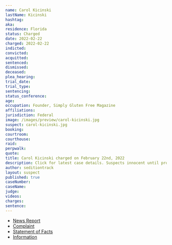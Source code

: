 ```yaml
---
name: Carol Kicinski
lastName: Kicinski
hashtag:
aka:
residence: Florida
status: Charged
date: 2022-02-22
charged: 2022-02-22
indicted:
convicted:
acquitted:
sentenced:
dismissed:
deceased:
plea_hearing:
trial_date:
trial_type:
sentencing:
status_conference:
age:
occupation: Founder, Simply Gluten Free Magazine
affiliations:
jurisdiction: Federal
image: /images/preview/carol-kicinski.jpg
suspect: carol-kicinski.jpg
booking:
courtroom:
courthouse:
raid:
perpwalk:
quote:
title: Carol Kicinski charged on February 22nd, 2022
description: Click for latest case details. Suspects innocent until proven guilty.
author: seditiontrack
layout: suspect
published: true
caseNumber: 
caseName:
judge:
videos:
charges:
sentence:
---
```

- [News Report](https://www.msn.com/en-us/news/world/tv-chef-carol-kicinski-charged-with-entering-capitol-during-jan-6-riots/ar-AAUdYVp)
- [Complaint](https://www.justice.gov/usao-dc/case-multi-defendant/file/1476351/download)
- [Statement of Facts](https://www.justice.gov/usao-dc/case-multi-defendant/file/1476356/download)
- [Information](https://extremism.gwu.edu/sites/g/files/zaxdzs2191/f/Jon%20Heneghan%20and%20Carol%20Kicinski%20Information.pdf)
